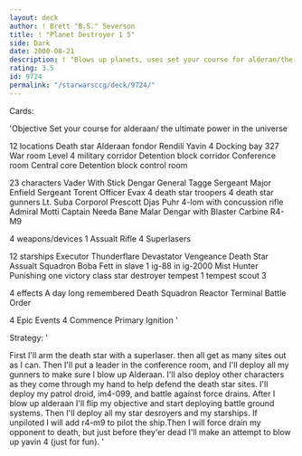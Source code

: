 ```yaml
---
layout: deck
author: ! Brett "B.S." Severson
title: ! "Planet Destroyer 1 5"
side: Dark
date: 2000-08-21
description: ! "Blows up planets, uses set your course for alderan/the ultimate power in the universe objective. Has a powerful space fleet for high force drains."
rating: 3.5
id: 9724
permalink: "/starwarsccg/deck/9724/"
---
```

Cards: 

'Objective
Set your course for alderaan/ the ultimate power in the universe

12 locations
Death star
Alderaan
fondor
Rendili
Yavin 4
Docking bay 327
War room
Level 4 military corridor
Detention block corridor
Conference room
Central core
Detention block control room

23 characters
Vader With Stick
Dengar
General Tagge
Sergeant Major Enfield
Sergeant Torent
Officer Evax
4 death star troopers
4 death star gunners
Lt. Suba
Corporol Prescott
Djas Puhr
4-lom with concussion rifle
Admiral Motti
Captain Needa
Bane Malar
Dengar with Blaster Carbine
R4-M9

4 weapons/devices
1 Assualt Rifle
4 Superlasers

12 starships
Executor
Thunderflare
Devastator
Vengeance
Death Star Assualt Squadron
Boba Fett in slave 1
ig-88 in ig-2000
Mist Hunter
Punishing one
victory class star destroyer
tempest 1
tempest scout 3

4 effects
A day long remembered
Death Squadron
Reactor Terminal
Battle Order

4 Epic Events
4 Commence Primary Ignition
'

Strategy: '

First I'll arm the death star with a superlaser. then all get as many sites out as I can. Then I'll put a leader in the conference room, and I'll deploy all my gunners to make sure I blow up Alderaan. I'll also deploy other characters as they come through my hand to help defend the death star sites. I'll deploy my patrol droid, im4-099, and battle against force drains. After I blow up alderaan I'll flip my objective and start deploying battle ground systems. Then I'll deploy all my star desroyers and my starships. If unpiloted I will add r4-m9 to pilot the ship.Then I will force drain my opponent to death, but just before they'er dead I'll make an attempt to blow up yavin 4 (just for fun). '

